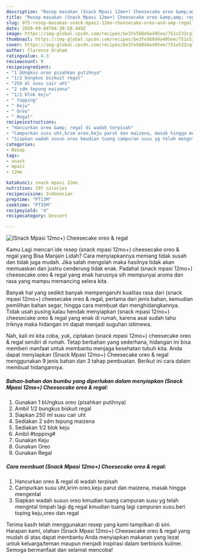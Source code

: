 ```yaml
---
description: "Resep masakan (Snack Mpasi 12mo+) Cheesecake oreo &amp;amp; regal | Langkah Membuat (Snack Mpasi 12mo+) Cheesecake oreo &amp;amp; regal Yang Enak Dan Mudah"
title: "Resep masakan (Snack Mpasi 12mo+) Cheesecake oreo &amp;amp; regal | Langkah Membuat (Snack Mpasi 12mo+) Cheesecake oreo &amp;amp; regal Yang Enak Dan Mudah"
slug: 975-resep-masakan-snack-mpasi-12mo-cheesecake-oreo-and-amp-regal-langkah-membuat-snack-mpasi-12mo-cheesecake-oreo-and-amp-regal-yang-enak-dan-mudah
date: 2020-09-04T04:38:50.449Z
image: https://img-global.cpcdn.com/recipes/be3fe568d4a495ee/751x532cq70/snack-mpasi-12mo-cheesecake-oreo-regal-foto-resep-utama.jpg
thumbnail: https://img-global.cpcdn.com/recipes/be3fe568d4a495ee/751x532cq70/snack-mpasi-12mo-cheesecake-oreo-regal-foto-resep-utama.jpg
cover: https://img-global.cpcdn.com/recipes/be3fe568d4a495ee/751x532cq70/snack-mpasi-12mo-cheesecake-oreo-regal-foto-resep-utama.jpg
author: Clarence Graham
ratingvalue: 4.3
reviewcount: 9
recipeingredient:
- "1 bUngkus oreo pisahkan putihnya"
- "1/2 bungkus biskuit regal"
- "250 ml susu cair uht"
- "2 sdm tepung maizena"
- "1/2 blok keju"
- " topping"
- " Keju"
- " Oreo"
- " Regal"
recipeinstructions:
- "Hancurkan oreo &amp; regal di wadah terpisah"
- "Campurkan susu uht,krim oreo,keju parut dan maizena, masak hingga mengental"
- "Siapkan wadah susun oreo kmudian tuang campuran susu yg telah mengntal timpah lagi dg regal kmudian tuang lagi campuran susu.beri toping keju,oreo dan regal"
categories:
- Resep
tags:
- snack
- mpasi
- 12mo

katakunci: snack mpasi 12mo 
nutrition: 297 calories
recipecuisine: Indonesian
preptime: "PT13M"
cooktime: "PT35M"
recipeyield: "4"
recipecategory: Dessert

---
```



![(Snack Mpasi 12mo+) Cheesecake oreo &amp; regal](https://img-global.cpcdn.com/recipes/be3fe568d4a495ee/751x532cq70/snack-mpasi-12mo-cheesecake-oreo-regal-foto-resep-utama.jpg)

Kamu Lagi mencari ide resep (snack mpasi 12mo+) cheesecake oreo &amp; regal yang Bisa Manjain Lidah? Cara menyiapkannya memang tidak susah dan tidak juga mudah. Jika salah mengolah maka hasilnya tidak akan memuaskan dan justru cenderung tidak enak. Padahal (snack mpasi 12mo+) cheesecake oreo &amp; regal yang enak harusnya sih mempunyai aroma dan rasa yang mampu memancing selera kita.

Banyak hal yang sedikit banyak mempengaruhi kualitas rasa dari (snack mpasi 12mo+) cheesecake oreo &amp; regal, pertama dari jenis bahan, kemudian pemilihan bahan segar, hingga cara membuat dan menghidangkannya. Tidak usah pusing kalau hendak menyiapkan (snack mpasi 12mo+) cheesecake oreo &amp; regal yang enak di rumah, karena asal sudah tahu triknya maka hidangan ini dapat menjadi suguhan istimewa.




Nah, kali ini kita coba, yuk, ciptakan (snack mpasi 12mo+) cheesecake oreo &amp; regal sendiri di rumah. Tetap berbahan yang sederhana, hidangan ini bisa memberi manfaat untuk membantu menjaga kesehatan tubuh kita. Anda dapat menyiapkan (Snack Mpasi 12mo+) Cheesecake oreo &amp; regal menggunakan 9 jenis bahan dan 3 tahap pembuatan. Berikut ini cara dalam membuat hidangannya.

<!--inarticleads1-->

##### Bahan-bahan dan bumbu yang diperlukan dalam menyiapkan (Snack Mpasi 12mo+) Cheesecake oreo &amp; regal:

1. Gunakan 1 bUngkus oreo (pisahkan putihnya)
1. Ambil 1/2 bungkus biskuit regal
1. Siapkan 250 ml susu cair uht
1. Sediakan 2 sdm tepung maizena
1. Sediakan 1/2 blok keju
1. Ambil  #topping#
1. Gunakan  Keju
1. Gunakan  Oreo
1. Gunakan  Regal




<!--inarticleads2-->

##### Cara membuat (Snack Mpasi 12mo+) Cheesecake oreo &amp; regal:

1. Hancurkan oreo &amp; regal di wadah terpisah
1. Campurkan susu uht,krim oreo,keju parut dan maizena, masak hingga mengental
1. Siapkan wadah susun oreo kmudian tuang campuran susu yg telah mengntal timpah lagi dg regal kmudian tuang lagi campuran susu.beri toping keju,oreo dan regal




Terima kasih telah menggunakan resep yang kami tampilkan di sini. Harapan kami, olahan (Snack Mpasi 12mo+) Cheesecake oreo &amp; regal yang mudah di atas dapat membantu Anda menyiapkan makanan yang lezat untuk keluarga/teman maupun menjadi inspirasi dalam berbisnis kuliner. Semoga bermanfaat dan selamat mencoba!
